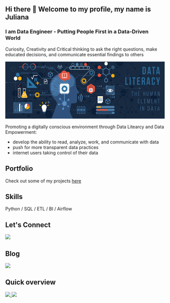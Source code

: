 ## Hi there 👋 Welcome to my profile, my name is Juliana
### I am Data Engineer - Putting People First in a Data-Driven World

Curiosity, Creativity and Critical thinking to ask the right questions, make educated decisions, and communicate essential findings to others

<img src="https://github.com/JKng/JKng/blob/main/data_literacy.png" width="650" height="180">

Promoting a digitally conscious environment through Data Litearcy and Data Empowerment:
- develop the ability to read, analyze, work, and communicate with data
- push for more transparent data practices 
- internet users taking control of their data 

## Portfolio
Check out some of my projects [here](https://github.com/JKng/Portfolio)

## Skills
Python / SQL / ETL / BI / Airflow

## Let's Connect
<a href="https://www.linkedin.com/in/juliana-konigame/" target="_blank"><img src="https://img.shields.io/badge/-LinkedIn-%230077B5?style=for-the-badge&logo=linkedin&logoColor=white" target="_blank"></a>   
</div>

## Blog
<a href="https://medium.com/@julianak.cdc" target="_blank"><img src="https://img.shields.io/badge/Medium-12100E?style=for-the-badge&logo=medium&logoColor=white" target="_blank"></a>   
</div>

## Quick overview

<div>
<a href="https://github.com/JKng">
<img height="130em" src="https://github-readme-stats.vercel.app/api/top-langs/?username=JKng&layout=compact&langs_count=7&theme=dracula"/>
<img height="130em" src="https://github-readme-stats.vercel.app/api?username=JKng&show_icons=true&theme=dracula&include_all_commits=true&count_private=true"/>
</div>
  
